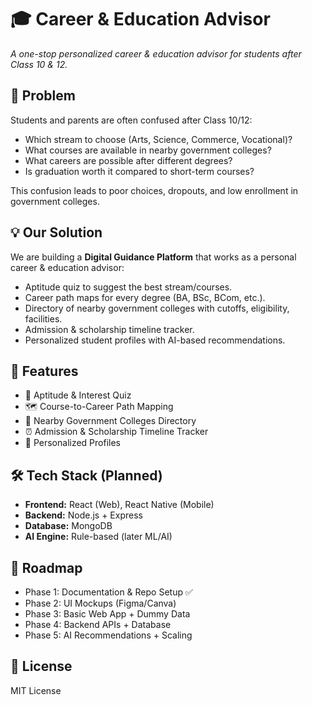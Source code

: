 # 🎓 Career & Education Advisor
*A one-stop personalized career & education advisor for students after Class 10 & 12.*

## 🚩 Problem
Students and parents are often confused after Class 10/12:
- Which stream to choose (Arts, Science, Commerce, Vocational)?
- What courses are available in nearby government colleges?
- What careers are possible after different degrees?
- Is graduation worth it compared to short-term courses?

This confusion leads to poor choices, dropouts, and low enrollment in government colleges.

## 💡 Our Solution
We are building a **Digital Guidance Platform** that works as a personal career & education advisor:
- Aptitude quiz to suggest the best stream/courses.
- Career path maps for every degree (BA, BSc, BCom, etc.).
- Directory of nearby government colleges with cutoffs, eligibility, facilities.
- Admission & scholarship timeline tracker.
- Personalized student profiles with AI-based recommendations.

## 🔑 Features
- 🎯 Aptitude & Interest Quiz  
- 🗺️ Course-to-Career Path Mapping  
- 🏫 Nearby Government Colleges Directory  
- ⏰ Admission & Scholarship Timeline Tracker  
- 👤 Personalized Profiles  

## 🛠️ Tech Stack (Planned)
- **Frontend:** React (Web), React Native (Mobile)  
- **Backend:** Node.js + Express  
- **Database:** MongoDB  
- **AI Engine:** Rule-based (later ML/AI)  

## 🚀 Roadmap
- Phase 1: Documentation & Repo Setup ✅  
- Phase 2: UI Mockups (Figma/Canva)  
- Phase 3: Basic Web App + Dummy Data  
- Phase 4: Backend APIs + Database  
- Phase 5: AI Recommendations + Scaling  


## 📜 License
MIT License
